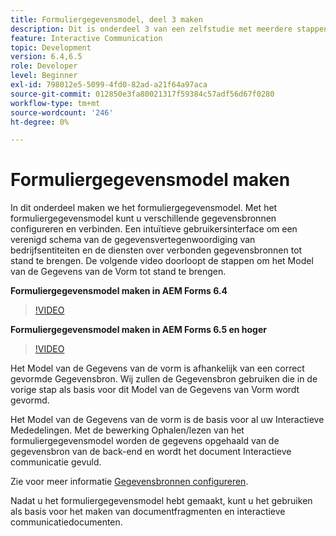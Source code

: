```yaml
---
title: Formuliergegevensmodel, deel 3 maken
description: Dit is onderdeel 3 van een zelfstudie met meerdere stappen voor het maken van uw eerste interactieve communicatiedocument. In dit onderdeel maken we het formuliergegevensmodel. Het Model van de Gegevens van de vorm staat u toe om met ongelijksoortige gegevensbronnen te vormen en te verbinden.Het verstrekt een intuïtieve gebruikersinterface om een verenigd schema van de gegevensvertegenwoordiging van bedrijfsentiteiten en de diensten over verbonden gegevensbronnen tot stand te brengen.De volgende video loopt door de stappen om het Model van de Gegevens van de Vorm tot stand te brengen.
feature: Interactive Communication
topic: Development
version: 6.4,6.5
role: Developer
level: Beginner
exl-id: 798012e5-5099-4fd0-82ad-a21f64a97aca
source-git-commit: 012850e3fa80021317f59384c57adf56d67f0280
workflow-type: tm+mt
source-wordcount: '246'
ht-degree: 0%

---
```


# Formuliergegevensmodel maken

In dit onderdeel maken we het formuliergegevensmodel. Met het formuliergegevensmodel kunt u verschillende gegevensbronnen configureren en verbinden. Een intuïtieve gebruikersinterface om een verenigd schema van de gegevensvertegenwoordiging van bedrijfsentiteiten en de diensten over verbonden gegevensbronnen tot stand te brengen. De volgende video doorloopt de stappen om het Model van de Gegevens van de Vorm tot stand te brengen.

**Formuliergegevensmodel maken in AEM Forms 6.4**

>[!VIDEO](https://video.tv.adobe.com/v/27763/?quality=9&learn=on)

**Formuliergegevensmodel maken in AEM Forms 6.5 en hoger**

>[!VIDEO](https://video.tv.adobe.com/v/27765?quality=9&learn=on)

Het Model van de Gegevens van de vorm is afhankelijk van een correct gevormde Gegevensbron. Wij zullen de Gegevensbron gebruiken die in de vorige stap als basis voor dit Model van de Gegevens van Vorm wordt gevormd.

Het Model van de Gegevens van de vorm is de basis voor al uw Interactieve Mededelingen. Met de bewerking Ophalen/lezen van het formuliergegevensmodel worden de gegevens opgehaald van de gegevensbron van de back-end en wordt het document Interactieve communicatie gevuld.

Zie voor meer informatie [Gegevensbronnen configureren](parttwo.md).

Nadat u het formuliergegevensmodel hebt gemaakt, kunt u het gebruiken als basis voor het maken van documentfragmenten en interactieve communicatiedocumenten.
